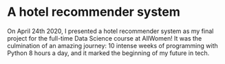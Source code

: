# A hotel recommender system
On April 24th 2020, I presented a hotel recommender system as my final project for the full-time Data Science course at AllWomen! It was the culmination of an amazing journey: 10 intense weeks of programming with Python 8 hours a day, and it marked the beginning of my future in tech.
